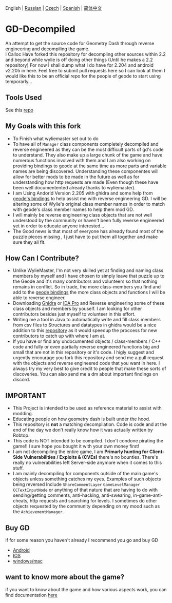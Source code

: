  English | [Russian](README-RU.md) | [Czech](README-CZ.md) | [Spanish](README-ES.md) | [简体中文](README-CN.md)

# GD-Decompiled
 An attempt to get the source code for Geometry Dash through reverse engineering and decompiling the game.  
I Calloc Have forked this repository for decompling other sources within 2.2 and beyond while wylie is off doing other things (Until he makes a 2.2 repository)
For now I shall dump what I do have for 2.204 and android v2.205 in here. Feel free to submit pull requests here so I can look at them I would like this to be an official repo for the people of geode to start using temporarly...


## Tools Used
See this [repo](https://github.com/CallocGD/Geometry-Dash-Miscellaneous-Decomp-Tools)


## My Goals with this fork
- To Finish what wyliemaster set out to do
- To have all of `Manager` class components completely decompiled and reverse engineered as they can be the most difficult parts of gd's code to understand. They also make up a large chunk of the game and have numerous functions involved with them and I am also working on providing bindings to geode at the same time as more parts and variable names are being discovered. Understanding these componentes will allow for better mods to be made in the future as well as for understanding how http requests are made (Even though these have been well documentented already thanks to wyliemaster).
- I am Using Andorid Version 2.205 with ghidra and some help from [geode's bindings](https://github.com/geode-sdk/bindings) to help assist me with reverse engineering GD. I will be altering some of Wylie's original class member names in order to match with geode's class member names to help them mod GD.
- I will mainly be reverse engineering class objects that are not well understood by the community or haven't been fully reverse engineered yet in order to educate anyone interested...
- The Good news is that most of everyone has already found most of the puzzle pieces missing , I just have to put them all together and make sure they all fit.

## How Can I Contribute?
- Unlike WylieMaster, I'm not very skilled yet at finding and naming class members by myself and I have chosen to simply leave that puzzle up to the Geode and it's many contributors and volunteers so that nothing remains in conflict. So in trade, the more class-members you find and add to the [geode bindings](https://github.com/geode-sdk/bindings) the more class objects and functions I will be able to reverse engineer.
- Downloading [Ghidra](https://github.com/NationalSecurityAgency/ghidra) or [IDA Pro](https://hex-rays.com/IDA-pro/) and Reverse engineering some of these class objects and members by youself. I am looking for other contributors besides just myself to volunteer in this effort.
- Writing me a tool in Java to automatically write and fill class members from csv files to Structures and datatypes in ghidra would be a nice addition to this [repository](https://github.com/CallocGD/Geometry-Dash-Miscellaneous-Decomp-Tools) as it would speedup the proccess for new contributors to catch up with where I am at.
- If you have or find any undocumented objects / class-members / C++ code and fully or even partially reverse engineered functions big and small that are not in this repository or it's code. I higly suggest and urgently encourage you fork this repository and send me a pull request with the objects and reverse engineered code that you want in here. I always try my very best to give credit to people that make these sorts of discoveries. You can also send me a dm about important findings on discord.

## IMPORTANT

- This Project is intended to be used as reference material to assist with modding.
- Educating people on how geometry dash is built under the hood. 
- This repository is <b>not</b> a matching decompilation. Code is code and at the end of the day we don't really know how it was actually written by Robtop.
- This code is NOT intended to be compiled. I don't condone pirating the game!! I sure hope you bought it with your own money first!
- I am not decompiling the entire game, I am <b>Primarly hunting for Client-Side Vulnerabilities / Exploits & (CVEs)</b> there's no bounties. There's really no vulnerabilities left Server-side anymore when it comes to this stuff. 
- I am mainly decompiling for components outside of the main game's objects unless something catches my eyes. Examples of such objects being reversed Include `ShareCommentLayer` `GameLevelManager`  `CCTextInputNode` or anything of that nature that are having to do with sending/getting comments, anti-hacking, anti-swearing, in-game-anti-cheats, http requests and searching for levels. I sometimes do other objects requested by the community depending on my mood such as the `AchievementManager`.


## Buy GD

if for some reason you haven't already I recommend you go and buy GD

- [Android](https://play.google.com/store/apps/details?id=com.robtopx.geometryjump&hl=en_GB&gl=US)
- [IOS](https://apps.apple.com/us/app/geometry-dash/id625334537)
- [windows/mac](https://store.steampowered.com/app/322170/Geometry_Dash/)

## want to know more about the game?

if you want to know about the game and how various aspects work, you can find documentation [here](https://github.com/Wyliemaster/gddocs)
